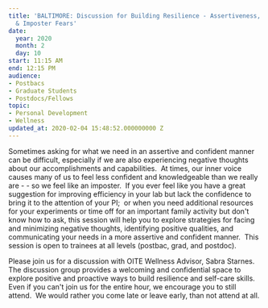 ```yaml
---
title: 'BALTIMORE: Discussion for Building Resilience - Assertiveness, Self-confidence,
  & Imposter Fears'
date:
  year: 2020
  month: 2
  day: 10
start: 11:15 AM
end: 12:15 PM
audience:
- Postbacs
- Graduate Students
- Postdocs/Fellows
topic:
- Personal Development
- Wellness
updated_at: 2020-02-04 15:48:52.000000000 Z
---
```

Sometimes asking for what we need in an assertive and confident manner
can be difficult, especially if we are also experiencing negative
thoughts about our accomplishments and capabilities.  At times, our
inner voice causes many of us to feel less confident and knowledgeable
than we really are - - so we feel like an imposter.  If you ever feel
like you have a great suggestion for improving efficiency in your lab
but lack the confidence to bring it to the attention of your PI;  or
when you need additional resources for your experiments or time off for
an important family activity but don\'t know how to ask, this session
will help you to explore strategies for facing and minimizing negative
thoughts, identifying positive qualities, and communicating your needs
in a more assertive and confident manner.  This session is open to
trainees at all levels (postbac, grad, and postdoc).

Please join us for a discussion with OITE Wellness Advisor, Sabra
Starnes.  The discussion group provides a welcoming and confidential
space to explore positive and proactive ways to build resilience and
self-care skills. Even if you can\'t join us for the entire hour, we
encourage you to still attend.  We would rather you come late or leave
early, than not attend at all.   

 

 

 
